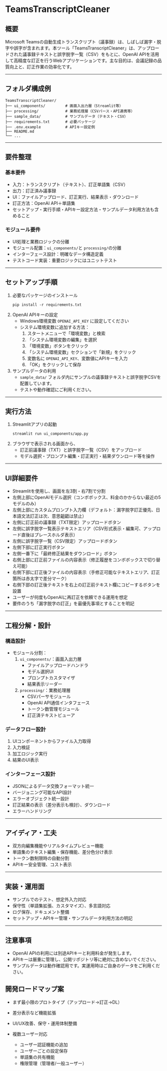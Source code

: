 # TeamsTranscriptCleaner

## 概要

Microsoft Teamsの自動生成トランスクリプト（議事録）は、しばしば漏字・脱字や誤字が含まれます。本ツール「TeamsTranscriptCleaner」は、アップロードされた議事録テキストと誤字脱字一覧（CSV）をもとに、OpenAI APIを活用して高精度な訂正を行うWebアプリケーションです。主な目的は、会議記録の品質向上と、訂正作業の効率化です。

---

## フォルダ構成例

```
TeamsTranscriptCleaner/
├── ui_components/         # 画面入出力層（Streamlit等）
├── processing/            # 業務処理層（CSVパース・API連携等）
├── sample_data/           # サンプルデータ（テキスト・CSV）
├── requirements.txt       # 必要パッケージ
├── .env.example           # APIキー設定例
├── README.md
└── ...
```

---

## 要件整理

### 基本要件

- 入力：トランスクリプト（テキスト）、訂正単語集（CSV）
- 出力：訂正済み議事録
- UI：ファイルアップロード、訂正実行、結果表示・ダウンロード
- 訂正方法：OpenAI API＋単語集
- セットアップ・実行手順・APIキー設定方法・サンプルデータ利用方法も含めること

### モジュール要件

- UI処理と業務ロジックの分離
- モジュール配置：`ui_components/`と `processing/`の分離
- インターフェース設計：明確なデータ構造定義
- テストコード実装：重要ロジックにはユニットテスト

---

## セットアップ手順

1. 必要なパッケージのインストール
   ```
   pip install -r requirements.txt
   ```
2. OpenAI APIキーの設定
   - Windows環境変数 `OPENAI_API_KEY` に設定してください
   - システム環境変数に追加する方法：
     1. スタートメニューで「環境変数」と検索
     2. 「システム環境変数の編集」を選択
     3. 「環境変数」ボタンをクリック
     4. 「システム環境変数」セクションで「新規」をクリック
     5. 変数名に `OPENAI_API_KEY`、変数値にAPIキーを入力
     6. 「OK」をクリックして保存
3. サンプルデータの利用
   - `sample_data/` フォルダ内にサンプルの議事録テキストと誤字脱字CSVを配置しています。
   - テストや動作確認にご利用ください。

---

## 実行方法

1. Streamlitアプリの起動
   ```
   streamlit run ui_components/app.py
   ```
2. ブラウザで表示される画面から、
   - 訂正前議事録（TXT）と誤字脱字一覧（CSV）をアップロード
   - モデル選択・プロンプト編集・訂正実行・結果ダウンロード等を操作

---

## UI詳細要件

- Streamlitを使用し、画面を左3割・右7割で分割
- 左側上部にOpenAIモデル選択（コンボボックス、料金のかからない最近の5モデルのみ）
- 左側上部にカスタムプロンプト入力欄（デフォルト：漏字脱字訂正優先、日本語文法訂正は次、意思齟齬は禁止）
- 左側に訂正前の議事録（TXT限定）アップロードボタン
- 左側に誤字脱字一覧表示テキストエリア（CSV形式表示・編集可、アップロード直後はプレースホルダ表示）
- 左側に誤字脱字一覧（CSV限定）アップロードボタン
- 左側下部に訂正実行ボタン
- 左側一番下に「最終修正結果をダウンロード」ボタン
- 右側上部に訂正前ファイルの内容表示（修正履歴をコンボボックスで切り替え可能）
- 右側下部に訂正後ファイルの内容表示（手修正可能なテキストエリア、訂正箇所は赤太字で差分マーク）
- 右側下部の訂正後テキストを右上の訂正前テキスト欄にコピーするボタンを設置
- ユーザーが何度もOpenAIに再訂正を依頼できる運用を想定
- 要件のうち「漏字脱字の訂正」を最優先事項とすることを明記

---

## 工程分解・設計

### 構造設計

- モジュール分割：
  1. `ui_components/`：画面入出力層
     - ファイルアップロードハンドラ
     - モデル選択UI
     - プロンプトカスタマイザ
     - 結果表示リーダー
  2. `processing/`：業務処理層
     - CSVパーサモジュール
     - OpenAI API通信インタフェース
     - トークン数管理モジュール
     - 訂正済テキストビューア

### データフロー設計

1. UIコンポーネントからファイル入力取得
2. 入力検証
3. 加工ロジック実行
4. 結果のUI表示

### インターフェース設計

- JSONによるデータ交換フォーマット統一
- バージョニング可能なAPI設計
- エラーオブジェクト統一設計
- 訂正結果の表示（差分表示も検討）、ダウンロード
- エラーハンドリング

---

## アイディア・工夫

- 双方向編集機能やリアルタイムプレビュー機能
- 単語集のテキスト編集・保存機能、差分色分け表示
- トークン数制限時の自動分割
- APIキー安全管理、コスト表示

---

## 実装・運用面

- サンプルでのテスト、想定外入力対応
- 保守性（単語集拡張、カスタマイズ）、多言語対応
- ログ保存、ドキュメント整備
- セットアップ・APIキー管理・サンプルデータ利用方法の明記

---

## 注意事項

- OpenAI APIの利用には別途APIキーと利用料金が発生します。
- APIキーは厳重に管理し、公開リポジトリ等に絶対に含めないでください。
- サンプルデータは動作確認用です。実運用時はご自身のデータをご利用ください。

## 開発ロードマップ案

- まず最小限のプロトタイプ（アップロード→訂正→DL）
- 差分表示など機能拡張
- UI/UX改善、保守・運用体制整備
- 複数ユーザー対応

  - ユーザー認証機能の追加
  - ユーザーごとの設定保存
  - 単語集の共有機能
  - 権限管理（管理者/一般ユーザー）
